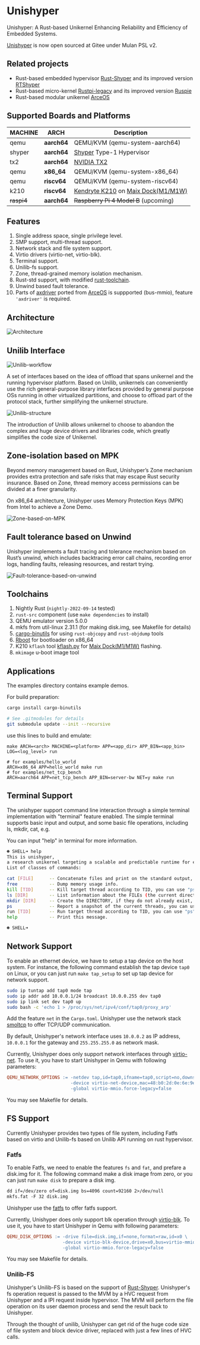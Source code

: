# Unishyper

Unishyper: A Rust-based Unikernel Enhancing Reliability and Efficiency of Embedded Systems. 

[Unishyper](https://gitee.com/unishyper/unishyper) is now open sourced at Gitee under Mulan PSL v2.

## Related projects

* Rust-based embedded hypervisor [Rust-Shyper](https://gitee.com/openeuler/rust_shyper) and its improved version [RTShyper](https://github.com/tsemo4917/rtshyper)
* Rust-based micro-kernel [Rustpi-legacy](https://github.com/tonnylyz/rustpi-legacy) and its improved version [Ruspie](https://github.com/tonnylyz/rustpie)
* Rust-based modular unikernel [ArceOS](https://github.com/rcore-os/arceos)

## Supported Boards and Platforms

| MACHINE | ARCH                    | Description                             |
|---------|-------------------------|-----------------------------------------|
| qemu    | **aarch64**  | QEMU/KVM (qemu-system-aarch64) |
| shyper  | **aarch64**  |  [Shyper](https://gitee.com/openeuler/rust_shyper) Type-1 Hypervisor         |
| tx2     | **aarch64**  | [NVIDIA TX2](https://developer.nvidia.com/embedded/jetson-tx2)                 |
| qemu    | **x86_64**   | QEMU/KVM (qemu-system-x86_64)  |
| qemu    | **riscv64**  | QEMU/KVM (qemu-system-riscv64)|
| k210    | **riscv64**  | [Kendryte K210](https://wiki.sipeed.com/hardware/en/maix/maixpy_develop_kit_board/Maix_dock.html) on [Maix Dock(M1/M1W)](https://wiki.sipeed.com/hardware/en/maix/maixpy_develop_kit_board/Maix_dock.html) |
| ~~raspi4~~    | **aarch64**  | ~~Raspberry Pi 4 Model B~~ (upcoming) |


## Features

1. Single address space, single privilege level.
2. SMP support, multi-thread support.
3. Network stack and file system support.
4. Virtio drivers (virtio-net, virtio-blk).
5. Terminal support.
6. Unilib-fs support.
7. Zone, thread-grained memory isolation mechanism.
8. Rust-std support, with modified [rust-toolchain](https://gitee.com/unishyper/rust).
9. Unwind based fault tolerance.
10. Parts of [axdriver](https://github.com/rcore-os/arceos/tree/main/modules/axdriver) ported from [ArceOS](https://github.com/rcore-os/arceos) is suppported (bus-mmio), feature `'axdriver'` is required.

## Architecture

![Architecture](./imgs/unishyper-architecture.png)

## Unilib Interface

![Unilib-workflow](./imgs/unishyper-unilib.png)

A set of interfaces based on the idea of offload that spans unikernel and the running hypervisor platform. Based on Unilib, unikernels can conveniently use the rich general-purpose library interfaces provided by general purpose OSs
running in other virtualized partitions, and choose to offload part of the protocol stack, further simplifying the unikernel structure.

![Unilib-structure](./imgs/unishyper-unilib-workflow.png)

The introduction of Unilib allows unikernel to choose to abandon the complex and huge device drivers and libraries code, which greatly simplifies the code size of Unikernel.

## Zone-isolation based on MPK

Beyond memory management based on Rust, Unishyper’s Zone mechanism provides extra protection and safe risks that may escape Rust security insurance. Based on Zone, thread memory access permissions can be divided at a finer granularity.

On x86_64 architecture, Unishyper uses Memory Protection Keys (MPK) from Intel to achieve a Zone Demo.

![Zone-based-on-MPK](./imgs/unishyper-zone.png)

## Fault tolerance based on Unwind

Unishyper implements a fault tracing and tolerance mechanism based on Rust’s unwind, which includes backtracing error call chains, recording error logs, handling faults, releasing resources, and restart trying.

![Fault-tolerance-based-on-unwind](./imgs/unishyper-unwind.png)
## Toolchains

1. Nightly Rust (`nightly-2022-09-14` tested)
2. `rust-src` component (use `make dependencies` to install)
3. QEMU emulator version 5.0.0
4. mkfs from util-linux 2.31.1 (for making disk.img, see Makefile for details)
5. [cargo-binutils](https://github.com/rust-embedded/cargo-binutils) for using `rust-objcopy` and `rust-objdump` tools
6. [Rboot](https://github.com/hky1999/rboot.git) for bootloader on x86_64
7. K210 `kflash` tool [kflash.py](https://github.com/kendryte/kflash.py) for [Maix Dock(M1/M1W)](https://wiki.sipeed.com/hardware/en/maix/maixpy_develop_kit_board/Maix_dock.html) flashing.
8. `mkimage` u-boot image tool

## Applications

The examples directory contains example demos.

For build preparation:


```bash
cargo install cargo-binutils

# See .gitmodules for details
git submodule update --init --recursive
```

use this lines to build and emulate:

```
make ARCH=<arch> MACHINE=<platform> APP=<app_dir> APP_BIN=<app_bin> LOG=<log_level> run

# for examples/hello_world
ARCH=x86_64 APP=hello_world make run
# for examples/net_tcp_bench
ARCH=aarch64 APP=net_tcp_bench APP_BIN=server-bw NET=y make run
```

## Terminal Support

The unishyper support command line interaction through a simple terminal implementation with "terminal" feature enabled. The simple terminal supports basic input and output, and some basic file operations, including ls, mkdir, cat, e.g.

You can input "help" in terminal for more information.

```bash
☻ SHELL➜ help
This is unishyper,
a research unikernel targeting a scalable and predictable runtime for embedded devices.
List of classes of commands:

cat [FILE]      -- Concatenate files and print on the standard output, "fs" feature is required.
free            -- Dump memory usage info.
kill [TID]      -- Kill target thread according to TID, you can use "ps" command to check running threads.
ls [DIR]        -- List information about the FILEs (the current directory by default), "fs" feature is required.
mkdir [DIR]     -- Create the DIRECTORY, if they do not already exist, "fs" feature is required.
ps              -- Report a snapshot of the current threads, you can use "run [TID]" to wake the ready ones.
run [TID]       -- Run target thread according to TID, you can use "ps" command to check available threads.
help            -- Print this message.

☻ SHELL➜

```

## Network Support
To enable an ethernet device, we have to setup a tap device on the
host system. For instance, the following command establish the tap device
`tap0` on Linux,  or you can just run `make tap_setup` to set up tap device for network support.

```bash
sudo ip tuntap add tap0 mode tap
sudo ip addr add 10.0.0.1/24 broadcast 10.0.0.255 dev tap0
sudo ip link set dev tap0 up
sudo bash -c 'echo 1 > /proc/sys/net/ipv4/conf/tap0/proxy_arp'
```

Add the feature `net` in the `Cargo.toml`. Unishyper use the network stack [smoltcp](https://github.com/smoltcp-rs/smoltcp) to offer TCP/UDP communication.

By default, Unishyper's network interface uses `10.0.0.2` as IP address, `10.0.0.1`
for the gateway and `255.255.255.0` as network mask.

Currently, Unishyper does only support network interfaces through [virtio-net](https://www.redhat.com/en/blog/introduction-virtio-networking-and-vhost-net).
To use it, you have to start Unishyper in Qemu with following parameters:

```Makefile
QEMU_NETWORK_OPTIONS := -netdev tap,id=tap0,ifname=tap0,script=no,downscript=no \
						-device virtio-net-device,mac=48:b0:2d:0e:6e:9e,netdev=tap0 \
						-global virtio-mmio.force-legacy=false
```
 You may see Makefile for details.

 ## FS Support

 Currently Unishyper provides two types of file system, including Fatfs based on virtio and Unilib-fs based on Unilib API running on rust hypervisor. 

### Fatfs

To enable Fatfs, we need to enable the features `fs` and `fat`, and prefare a disk.img for it. The following command make a disk image from zero, or you can just run `make disk` to prepare a disk img.
```Makefile
dd if=/dev/zero of=disk.img bs=4096 count=92160 2>/dev/null
mkfs.fat -F 32 disk.img
```

Unishyper use the [fatfs](https://github.com/rafalh/rust-fatfs) to offer fatfs support.

Currently, Unishyper does only support blk operation through [virtio-blk](https://www.qemu.org/2021/01/19/virtio-blk-scsi-configuration/).
To use it, you have to start Unishyper in Qemu with following parameters:

```Makefile
QEMU_DISK_OPTIONS := -drive file=disk.img,if=none,format=raw,id=x0 \
					 -device virtio-blk-device,drive=x0,bus=virtio-mmio-bus.0 \
					 -global virtio-mmio.force-legacy=false
```
You may see Makefile for details.

### Unilib-FS

Unishyper's Unilib-FS is based on the support of [Rust-Shyper](https://gitee.com/openeuler/rust_shyper). Unishyper's fs operation request is passed to the MVM by a HVC request from Unishyper and a IPI request inside hypervisor. The MVM will perform the file operation on its user daemon process and send the result back to Unishyper.

Through the thought of unilib, Unishyper can get rid of the huge code size of file system and block device driver, replaced with just a few lines of HVC calls.
